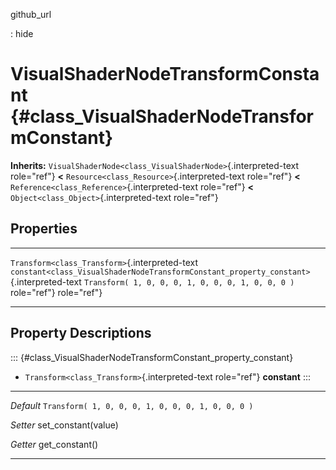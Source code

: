 github\_url

:   hide

VisualShaderNodeTransformConstant {#class_VisualShaderNodeTransformConstant}
=================================

**Inherits:**
`VisualShaderNode<class_VisualShaderNode>`{.interpreted-text role="ref"}
**\<** `Resource<class_Resource>`{.interpreted-text role="ref"} **\<**
`Reference<class_Reference>`{.interpreted-text role="ref"} **\<**
`Object<class_Object>`{.interpreted-text role="ref"}

Properties
----------

  ------------------------------------------------ ----------------------------------------------------------------------------------------- ---------------------------------------------------
  `Transform<class_Transform>`{.interpreted-text   `constant<class_VisualShaderNodeTransformConstant_property_constant>`{.interpreted-text   `Transform( 1, 0, 0, 0, 1, 0, 0, 0, 1, 0, 0, 0 )`
  role="ref"}                                      role="ref"}                                                                               

  ------------------------------------------------ ----------------------------------------------------------------------------------------- ---------------------------------------------------

Property Descriptions
---------------------

::: {#class_VisualShaderNodeTransformConstant_property_constant}
-   `Transform<class_Transform>`{.interpreted-text role="ref"}
    **constant**
:::

  ----------- -----------------------------------------------------
  *Default*   `Transform( 1, 0, 0, 0, 1, 0, 0, 0, 1, 0, 0, 0 )`

  *Setter*    set\_constant(value)

  *Getter*    get\_constant()
  ----------- -----------------------------------------------------
